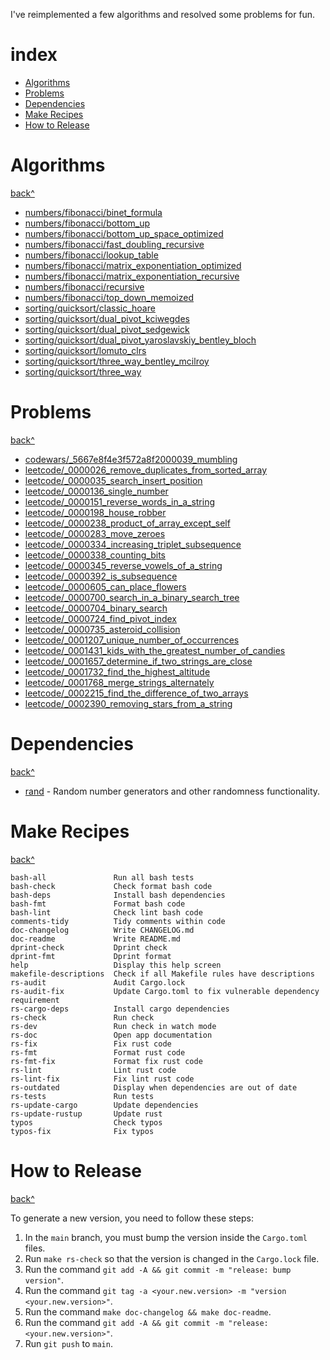 I've reimplemented a few algorithms and resolved some problems for fun.

# index

- [Algorithms](#algorithms)
- [Problems](#problems)
- [Dependencies](#dependencies)
- [Make Recipes](#make-recipes)
- [How to Release](#how-to-release)

# Algorithms

[back^](#index)

- [numbers/fibonacci/binet_formula](https://github.com/rodmoioliveira/algorithms/blob/main/algorithms/src/numbers/fibonacci/binet_formula.rs)
- [numbers/fibonacci/bottom_up](https://github.com/rodmoioliveira/algorithms/blob/main/algorithms/src/numbers/fibonacci/bottom_up.rs)
- [numbers/fibonacci/bottom_up_space_optimized](https://github.com/rodmoioliveira/algorithms/blob/main/algorithms/src/numbers/fibonacci/bottom_up_space_optimized.rs)
- [numbers/fibonacci/fast_doubling_recursive](https://github.com/rodmoioliveira/algorithms/blob/main/algorithms/src/numbers/fibonacci/fast_doubling_recursive.rs)
- [numbers/fibonacci/lookup_table](https://github.com/rodmoioliveira/algorithms/blob/main/algorithms/src/numbers/fibonacci/lookup_table.rs)
- [numbers/fibonacci/matrix_exponentiation_optimized](https://github.com/rodmoioliveira/algorithms/blob/main/algorithms/src/numbers/fibonacci/matrix_exponentiation_optimized.rs)
- [numbers/fibonacci/matrix_exponentiation_recursive](https://github.com/rodmoioliveira/algorithms/blob/main/algorithms/src/numbers/fibonacci/matrix_exponentiation_recursive.rs)
- [numbers/fibonacci/recursive](https://github.com/rodmoioliveira/algorithms/blob/main/algorithms/src/numbers/fibonacci/recursive.rs)
- [numbers/fibonacci/top_down_memoized](https://github.com/rodmoioliveira/algorithms/blob/main/algorithms/src/numbers/fibonacci/top_down_memoized.rs)
- [sorting/quicksort/classic_hoare](https://github.com/rodmoioliveira/algorithms/blob/main/algorithms/src/sorting/quicksort/classic_hoare.rs)
- [sorting/quicksort/dual_pivot_kciwegdes](https://github.com/rodmoioliveira/algorithms/blob/main/algorithms/src/sorting/quicksort/dual_pivot_kciwegdes.rs)
- [sorting/quicksort/dual_pivot_sedgewick](https://github.com/rodmoioliveira/algorithms/blob/main/algorithms/src/sorting/quicksort/dual_pivot_sedgewick.rs)
- [sorting/quicksort/dual_pivot_yaroslavskiy_bentley_bloch](https://github.com/rodmoioliveira/algorithms/blob/main/algorithms/src/sorting/quicksort/dual_pivot_yaroslavskiy_bentley_bloch.rs)
- [sorting/quicksort/lomuto_clrs](https://github.com/rodmoioliveira/algorithms/blob/main/algorithms/src/sorting/quicksort/lomuto_clrs.rs)
- [sorting/quicksort/three_way_bentley_mcilroy](https://github.com/rodmoioliveira/algorithms/blob/main/algorithms/src/sorting/quicksort/three_way_bentley_mcilroy.rs)
- [sorting/quicksort/three_way](https://github.com/rodmoioliveira/algorithms/blob/main/algorithms/src/sorting/quicksort/three_way.rs)

# Problems

[back^](#index)

- [codewars/_5667e8f4e3f572a8f2000039_mumbling](https://github.com/rodmoioliveira/algorithms/blob/main/problems/src/codewars/_5667e8f4e3f572a8f2000039_mumbling.rs)
- [leetcode/_0000026_remove_duplicates_from_sorted_array](https://github.com/rodmoioliveira/algorithms/blob/main/problems/src/leetcode/_0000026_remove_duplicates_from_sorted_array.rs)
- [leetcode/_0000035_search_insert_position](https://github.com/rodmoioliveira/algorithms/blob/main/problems/src/leetcode/_0000035_search_insert_position.rs)
- [leetcode/_0000136_single_number](https://github.com/rodmoioliveira/algorithms/blob/main/problems/src/leetcode/_0000136_single_number.rs)
- [leetcode/_0000151_reverse_words_in_a_string](https://github.com/rodmoioliveira/algorithms/blob/main/problems/src/leetcode/_0000151_reverse_words_in_a_string.rs)
- [leetcode/_0000198_house_robber](https://github.com/rodmoioliveira/algorithms/blob/main/problems/src/leetcode/_0000198_house_robber.rs)
- [leetcode/_0000238_product_of_array_except_self](https://github.com/rodmoioliveira/algorithms/blob/main/problems/src/leetcode/_0000238_product_of_array_except_self.rs)
- [leetcode/_0000283_move_zeroes](https://github.com/rodmoioliveira/algorithms/blob/main/problems/src/leetcode/_0000283_move_zeroes.rs)
- [leetcode/_0000334_increasing_triplet_subsequence](https://github.com/rodmoioliveira/algorithms/blob/main/problems/src/leetcode/_0000334_increasing_triplet_subsequence.rs)
- [leetcode/_0000338_counting_bits](https://github.com/rodmoioliveira/algorithms/blob/main/problems/src/leetcode/_0000338_counting_bits.rs)
- [leetcode/_0000345_reverse_vowels_of_a_string](https://github.com/rodmoioliveira/algorithms/blob/main/problems/src/leetcode/_0000345_reverse_vowels_of_a_string.rs)
- [leetcode/_0000392_is_subsequence](https://github.com/rodmoioliveira/algorithms/blob/main/problems/src/leetcode/_0000392_is_subsequence.rs)
- [leetcode/_0000605_can_place_flowers](https://github.com/rodmoioliveira/algorithms/blob/main/problems/src/leetcode/_0000605_can_place_flowers.rs)
- [leetcode/_0000700_search_in_a_binary_search_tree](https://github.com/rodmoioliveira/algorithms/blob/main/problems/src/leetcode/_0000700_search_in_a_binary_search_tree.rs)
- [leetcode/_0000704_binary_search](https://github.com/rodmoioliveira/algorithms/blob/main/problems/src/leetcode/_0000704_binary_search.rs)
- [leetcode/_0000724_find_pivot_index](https://github.com/rodmoioliveira/algorithms/blob/main/problems/src/leetcode/_0000724_find_pivot_index.rs)
- [leetcode/_0000735_asteroid_collision](https://github.com/rodmoioliveira/algorithms/blob/main/problems/src/leetcode/_0000735_asteroid_collision.rs)
- [leetcode/_0001207_unique_number_of_occurrences](https://github.com/rodmoioliveira/algorithms/blob/main/problems/src/leetcode/_0001207_unique_number_of_occurrences.rs)
- [leetcode/_0001431_kids_with_the_greatest_number_of_candies](https://github.com/rodmoioliveira/algorithms/blob/main/problems/src/leetcode/_0001431_kids_with_the_greatest_number_of_candies.rs)
- [leetcode/_0001657_determine_if_two_strings_are_close](https://github.com/rodmoioliveira/algorithms/blob/main/problems/src/leetcode/_0001657_determine_if_two_strings_are_close.rs)
- [leetcode/_0001732_find_the_highest_altitude](https://github.com/rodmoioliveira/algorithms/blob/main/problems/src/leetcode/_0001732_find_the_highest_altitude.rs)
- [leetcode/_0001768_merge_strings_alternately](https://github.com/rodmoioliveira/algorithms/blob/main/problems/src/leetcode/_0001768_merge_strings_alternately.rs)
- [leetcode/_0002215_find_the_difference_of_two_arrays](https://github.com/rodmoioliveira/algorithms/blob/main/problems/src/leetcode/_0002215_find_the_difference_of_two_arrays.rs)
- [leetcode/_0002390_removing_stars_from_a_string](https://github.com/rodmoioliveira/algorithms/blob/main/problems/src/leetcode/_0002390_removing_stars_from_a_string.rs)

# Dependencies

[back^](#index)

- [rand](https://crates.io/crates/rand) - Random number generators and other randomness functionality.

# Make Recipes

[back^](#index)

```
bash-all               Run all bash tests
bash-check             Check format bash code
bash-deps              Install bash dependencies
bash-fmt               Format bash code
bash-lint              Check lint bash code
comments-tidy          Tidy comments within code
doc-changelog          Write CHANGELOG.md
doc-readme             Write README.md
dprint-check           Dprint check
dprint-fmt             Dprint format
help                   Display this help screen
makefile-descriptions  Check if all Makefile rules have descriptions
rs-audit               Audit Cargo.lock
rs-audit-fix           Update Cargo.toml to fix vulnerable dependency requirement
rs-cargo-deps          Install cargo dependencies
rs-check               Run check
rs-dev                 Run check in watch mode
rs-doc                 Open app documentation
rs-fix                 Fix rust code
rs-fmt                 Format rust code
rs-fmt-fix             Format fix rust code
rs-lint                Lint rust code
rs-lint-fix            Fix lint rust code
rs-outdated            Display when dependencies are out of date
rs-tests               Run tests
rs-update-cargo        Update dependencies
rs-update-rustup       Update rust
typos                  Check typos
typos-fix              Fix typos
```

# How to Release

[back^](#index)

To generate a new version, you need to follow these steps:

1. In the `main` branch, you must bump the version inside the `Cargo.toml` files.
2. Run `make rs-check` so that the version is changed in the `Cargo.lock` file.
3. Run the command `git add -A && git commit -m "release: bump version"`.
4. Run the command `git tag -a <your.new.version> -m "version <your.new.version>"`.
5. Run the command `make doc-changelog && make doc-readme`.
6. Run the command `git add -A && git commit -m "release: <your.new.version>"`.
7. Run `git push` to `main`.
